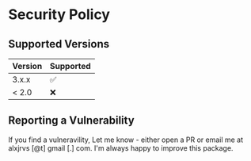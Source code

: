 # Security Policy

## Supported Versions
| Version | Supported          |
| ------- | ------------------ |
| 3.x.x   | :white_check_mark: |
| < 2.0   | :x:                |


## Reporting a Vulnerability

If you find a vulneravility, Let me know - either open a PR or email me at alxjrvs [@t] gmail [.] com. I'm always happy to improve this package. 
